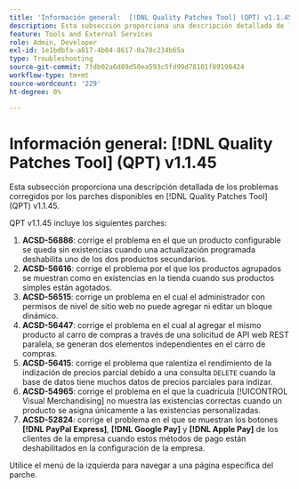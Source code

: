 ```yaml
---
title: 'Información general:  [!DNL Quality Patches Tool] (QPT) v1.1.45'
description: Esta subsección proporciona una descripción detallada de los problemas corregidos por los parches disponibles en  [!DNL Quality Patches Tool] (QPT) v1.1.45.
feature: Tools and External Services
role: Admin, Developer
exl-id: 1e1bdbfa-a817-4b04-8617-0a70c234b65a
type: Troubleshooting
source-git-commit: 7fdb02a6d89d50ea593c5fd99d78101f89198424
workflow-type: tm+mt
source-wordcount: '229'
ht-degree: 0%

---
```


# Información general: [!DNL Quality Patches Tool] (QPT) v1.1.45

Esta subsección proporciona una descripción detallada de los problemas corregidos por los parches disponibles en [!DNL Quality Patches Tool] (QPT) v1.1.45.

QPT v1.1.45 incluye los siguientes parches:

1. **ACSD-56886**: corrige el problema en el que un producto configurable se queda sin existencias cuando una actualización programada deshabilita uno de los dos productos secundarios.
1. **ACSD-56616**: corrige el problema por el que los productos agrupados se muestran como en existencias en la tienda cuando sus productos simples están agotados.
1. **ACSD-56515**: corrige un problema en el cual el administrador con permisos de nivel de sitio web no puede agregar ni editar un bloque dinámico.
1. **ACSD-56447**: corrige el problema en el cual al agregar el mismo producto al carro de compras a través de una solicitud de API web REST paralela, se generan dos elementos independientes en el carro de compras.
1. **ACSD-56415**: corrige el problema que ralentiza el rendimiento de la indización de precios parcial debido a una consulta `DELETE` cuando la base de datos tiene muchos datos de precios parciales para indizar.
1. **ACSD-54965**: corrige el problema en el que la cuadrícula [!UICONTROL Visual Merchandising] no muestra las existencias correctas cuando un producto se asigna únicamente a las existencias personalizadas.
1. **ACSD-52824**: corrige el problema en el que se muestran los botones **[!DNL PayPal Express]**, **[!DNL Google Pay]** y **[!DNL Apple Pay]** de los clientes de la empresa cuando estos métodos de pago están deshabilitados en la configuración de la empresa.

Utilice el menú de la izquierda para navegar a una página específica del parche.
